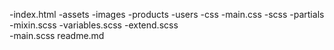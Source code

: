 -index.html
-assets
   -images
       -products
       -users
   -css
      -main.css
   -scss
      -partials
        -mixin.scss
        -variables.scss
        -extend.scss   
      -main.scss
readme.md            